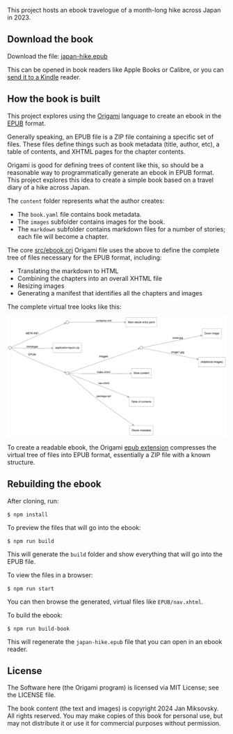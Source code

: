 This project hosts an ebook travelogue of a month-long hike across Japan in 2023.

## Download the book

Download the file: [japan-hike.epub](https://github.com/WebOrigami/japan-hike-ebook/raw/main/japan-hike.epub)

This can be opened in book readers like Apple Books or Calibre, or you can [send it to a Kindle](https://www.amazon.com/sendtokindle) reader.

## How the book is built

This project explores using the [Origami](https://weborigami.org/language) language to create an ebook in the [EPUB](https://en.wikipedia.org/wiki/EPUB) format.

Generally speaking, an EPUB file is a ZIP file containing a specific set of files. These files define things such as book metadata (title, author, etc), a table of contents, and XHTML pages for the chapter contents.

Origami is good for defining trees of content like this, so should be a reasonable way to programmatically generate an ebook in EPUB format. This project explores this idea to create a simple book based on a travel diary of a hike across Japan.

The `content` folder represents what the author creates:

- The `book.yaml` file contains book metadata.
- The `images` subfolder contains images for the book.
- The `markdown` subfolder contains markdown files for a number of stories; each file will become a chapter.

The core [src/ebook.ori](./src/ebook.ori) Origami file uses the above to define the complete tree of files necessary for the EPUB format, including:

- Translating the markdown to HTML
- Combining the chapters into an overall XHTML file
- Resizing images
- Generating a manifest that identifies all the chapters and images

The complete virtual tree looks like this:

![Diagram of the files in the sample EPUB book](diagram.svg)

To create a readable ebook, the Origami [epub extension](https://github.com/WebOrigami/extensions/tree/main/epub) compresses the virtual tree of files into EPUB format, essentially a ZIP file with a known structure.

## Rebuilding the ebook

After cloning, run:

```console
$ npm install
```

To preview the files that will go into the ebook:

```console
$ npm run build
```

This will generate the `build` folder and show everything that will go into the EPUB file.

To view the files in a browser:

```console
$ npm run start
```

You can then browse the generated, virtual files like `EPUB/nav.xhtml`.

To build the ebook:

```console
$ npm run build-book
```

This will regenerate the `japan-hike.epub` file that you can open in an ebook reader.

## License

The Software here (the Origami program) is licensed via MIT License; see the LICENSE file.

The book content (the text and images) is copyright 2024 Jan Miksovsky. All rights reserved. You may make copies of this book for personal use, but may not distribute it or use it for commercial purposes without permission.
